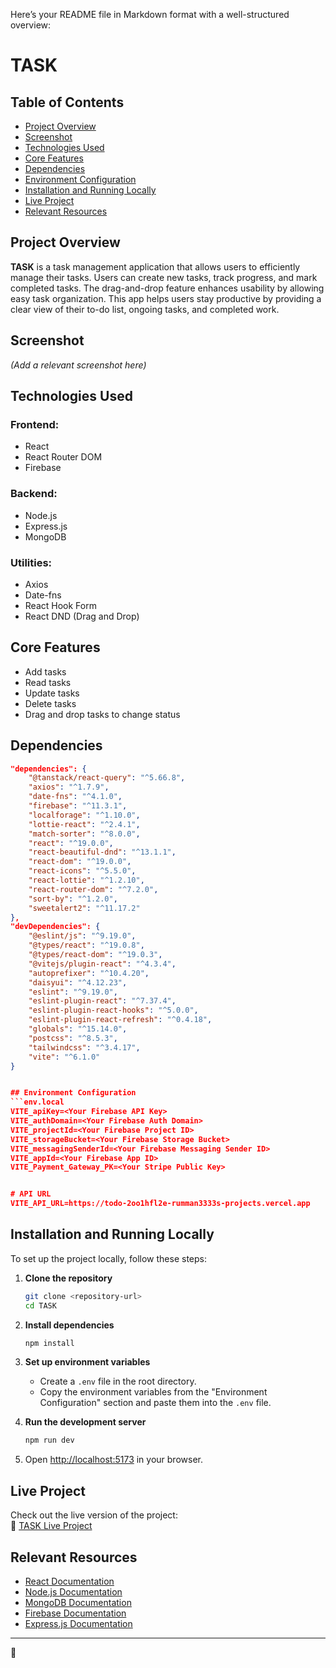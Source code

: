 Here’s your README file in Markdown format with a well-structured overview:  


# TASK

## Table of Contents  
- [Project Overview](#project-overview)  
- [Screenshot](#screenshot)  
- [Technologies Used](#technologies-used)  
- [Core Features](#core-features)  
- [Dependencies](#dependencies)  
- [Environment Configuration](#environment-configuration)  
- [Installation and Running Locally](#installation-and-running-locally)  
- [Live Project](#live-project)  
- [Relevant Resources](#relevant-resources)  

## Project Overview  
**TASK** is a task management application that allows users to efficiently manage their tasks. Users can create new tasks, track progress, and mark completed tasks. The drag-and-drop feature enhances usability by allowing easy task organization. This app helps users stay productive by providing a clear view of their to-do list, ongoing tasks, and completed work.  

## Screenshot  
*(Add a relevant screenshot here)*  

## Technologies Used  
### Frontend:  
- React  
- React Router DOM  
- Firebase  

### Backend:  
- Node.js  
- Express.js  
- MongoDB  

### Utilities:  
- Axios  
- Date-fns  
- React Hook Form  
- React DND (Drag and Drop)  

## Core Features  
- Add tasks  
- Read tasks  
- Update tasks  
- Delete tasks  
- Drag and drop tasks to change status  

## Dependencies  
```json
"dependencies": {
    "@tanstack/react-query": "^5.66.8",
    "axios": "^1.7.9",
    "date-fns": "^4.1.0",
    "firebase": "^11.3.1",
    "localforage": "^1.10.0",
    "lottie-react": "^2.4.1",
    "match-sorter": "^8.0.0",
    "react": "^19.0.0",
    "react-beautiful-dnd": "^13.1.1",
    "react-dom": "^19.0.0",
    "react-icons": "^5.5.0",
    "react-lottie": "^1.2.10",
    "react-router-dom": "^7.2.0",
    "sort-by": "^1.2.0",
    "sweetalert2": "^11.17.2"
},
"devDependencies": {
    "@eslint/js": "^9.19.0",
    "@types/react": "^19.0.8",
    "@types/react-dom": "^19.0.3",
    "@vitejs/plugin-react": "^4.3.4",
    "autoprefixer": "^10.4.20",
    "daisyui": "^4.12.23",
    "eslint": "^9.19.0",
    "eslint-plugin-react": "^7.37.4",
    "eslint-plugin-react-hooks": "^5.0.0",
    "eslint-plugin-react-refresh": "^0.4.18",
    "globals": "^15.14.0",
    "postcss": "^8.5.3",
    "tailwindcss": "^3.4.17",
    "vite": "^6.1.0"
}


## Environment Configuration  
```env.local
VITE_apiKey=<Your Firebase API Key>
VITE_authDomain=<Your Firebase Auth Domain>
VITE_projectId=<Your Firebase Project ID>
VITE_storageBucket=<Your Firebase Storage Bucket>
VITE_messagingSenderId=<Your Firebase Messaging Sender ID>
VITE_appId=<Your Firebase App ID>
VITE_Payment_Gateway_PK=<Your Stripe Public Key>


# API URL
VITE_API_URL=https://todo-2oo1hfl2e-rumman3333s-projects.vercel.app
```

## Installation and Running Locally  
To set up the project locally, follow these steps:  

1. **Clone the repository**  
   ```bash
   git clone <repository-url>
   cd TASK
   ```

2. **Install dependencies**  
   ```bash
   npm install
   ```

3. **Set up environment variables**  
   - Create a `.env` file in the root directory.  
   - Copy the environment variables from the "Environment Configuration" section and paste them into the `.env` file.  

4. **Run the development server**  
   ```bash
   npm run dev
   ```

5. Open [http://localhost:5173](http://localhost:5173) in your browser.  

## Live Project  
Check out the live version of the project:  
🔗 [TASK Live Project](https://forumweb-15576.web.app/)  

## Relevant Resources  
- [React Documentation](https://react.dev/)  
- [Node.js Documentation](https://nodejs.org/en/docs/)  
- [MongoDB Documentation](https://www.mongodb.com/docs/)  
- [Firebase Documentation](https://firebase.google.com/docs)  
- [Express.js Documentation](https://expressjs.com/)  

---

 🚀  
```